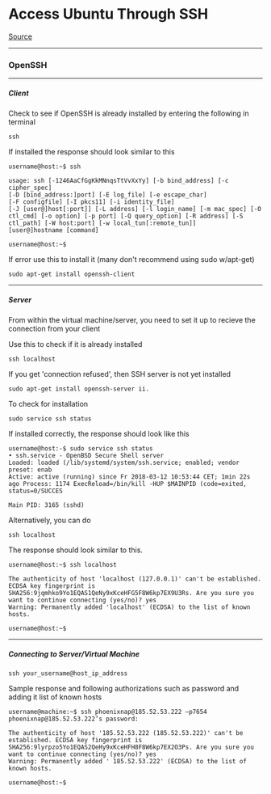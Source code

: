 # Access Ubuntu Through SSH

[Source](https://phoenixnap.com/kb/ssh-to-connect-to-remote-server-linux-or-windows)

---

### OpenSSH

---

##### Client

Check to see if OpenSSH is already installed by entering the following in terminal

`ssh`

If installed the response should look similar to this

```
username@host:~$ ssh

usage: ssh [-1246AaCfGgKkMNnqsTtVvXxYy] [-b bind_address] [-c cipher_spec]
[-D [bind_address:]port] [-E log_file] [-e escape_char]
[-F configfile] [-I pkcs11] [-i identity_file]
[-J [user@]host[:port]] [-L address] [-l login_name] [-m mac_spec] [-O ctl_cmd] [-o option] [-p port] [-Q query_option] [-R address] [-S ctl_path] [-W host:port] [-w local_tun[:remote_tun]]
[user@]hostname [command]

username@host:~$
```

If error use this to install it (many don't recommend using sudo w/apt-get)

`sudo apt-get install openssh-client`

---

##### Server

From within the virtual machine/server, you need to set it up to recieve the connection from your client

Use this to check if it is already installed

`ssh localhost`

If you get 'connection refused', then SSH server is not yet installed

`sudo apt-get install openssh-server ii.`

To check for installation

`sudo service ssh status`

If installed correctly, the response should look like this

```
username@host:-$ sudo service ssh status
• ssh.service - OpenBSD Secure Shell server
Loaded: loaded (/lib/systemd/system/ssh.service; enabled; vendor preset: enab
Active: active (running) since Fr 2018-03-12 10:53:44 CET; 1min 22s ago Process: 1174 ExecReload=/bin/kill -HUP $MAINPID (code=exited, status=0/SUCCES

Main PID: 3165 (sshd)
```

Alternatively, you can do

`ssh localhost`

The response should look similar to this.

```
username@host:~$ ssh localhost

The authenticity of host 'localhost (127.0.0.1)' can't be established. ECDSA key fingerprint is SHA256:9jqmhko9Yo1EQAS1QeNy9xKceHFG5F8W6kp7EX9U3Rs. Are you sure you want to continue connecting (yes/no)? yes
Warning: Permanently added 'localhost' (ECDSA) to the list of known hosts.

username@host:~$
```

---

##### Connecting to Server/Virtual Machine

`ssh your_username@host_ip_address`

Sample response and following authorizations such as password and adding it list of known hosts

```
username@machine:~$ ssh phoenixnap@185.52.53.222 –p7654 phoenixnap@185.52.53.222’s password:

The authenticity of host '185.52.53.222 (185.52.53.222)' can't be established. ECDSA key fingerprint is SHA256:9lyrpzo5Yo1EQAS2QeHy9xKceHFH8F8W6kp7EX2O3Ps. Are you sure you want to continue connecting (yes/no)? yes
Warning: Permanently added ' 185.52.53.222' (ECDSA) to the list of known hosts. 

username@host:~$
```
